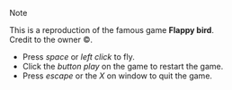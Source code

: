 > [!NOTE]
> This is a reproduction of the famous game **Flappy bird**.<br>
> Credit to the owner ©️.

- Press *space* or *left click* to fly.<br>
- Click the *button play* on the game to restart the game.<br>
- Press *escape* or the *X* on window to quit the game.<br>
